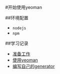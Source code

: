 #开始使用yeoman

##环境配置
* `nodejs`
* `npm`

##学习记录
* [准备工作](https://github.com/colorpeach/try-yeoman)
* [使用yeoman](https://github.com/colorpeach/try-yeoman)
* [编写自己的generator](https://github.com/colorpeach/try-yeoman)
